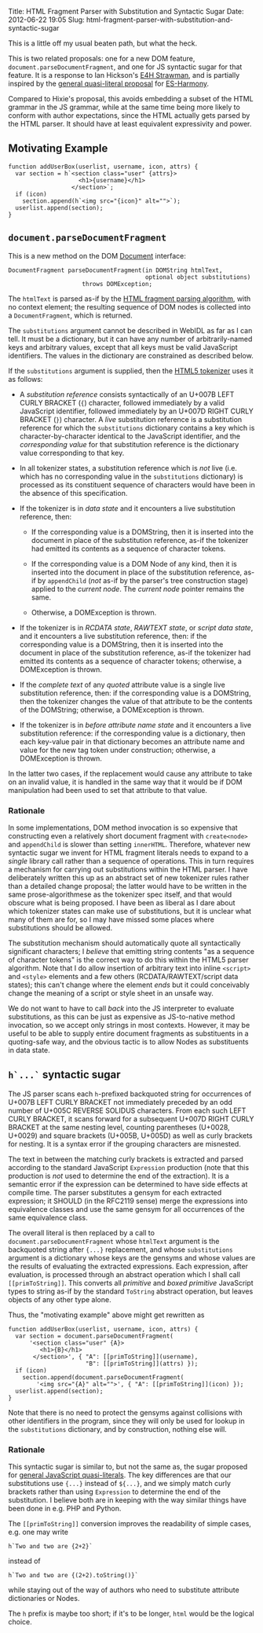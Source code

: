 Title: HTML Fragment Parser with Substitution and Syntactic Sugar
Date: 2012-06-22 19:05
Slug: html-fragment-parser-with-substitution-and-syntactic-sugar

This is a little off my usual beaten path, but what the heck.

This is two related proposals: one for a new DOM feature,
`document.parseDocumentFragment`, and one for JS syntactic sugar for
that feature.  It is a response to Ian Hickson's
[E4H Strawman](http://www.hixie.ch/specs/e4h/strawman), and is
partially inspired by the
[general quasi-literal proposal](https://web.archive.org/web/20120712171534/http://wiki.ecmascript.org/doku.php?id=harmony:quasis)
for
[ES-Harmony](https://web.archive.org/web/20120508010303/http://wiki.ecmascript.org/doku.php?id=harmony:harmony).

Compared to Hixie's proposal, this avoids embedding a subset of the
HTML grammar in the JS grammar, while at the same time being more
likely to conform with author expectations, since the HTML actually
gets parsed by the HTML parser.  It should have at least equivalent
expressivity and power.

## Motivating Example

    function addUserBox(userlist, username, icon, attrs) {
      var section = h`<section class="user" {attrs}>
                        <h1>{username}</h1>
                      </section>`;
      if (icon)
        section.append(h`<img src="{icon}" alt="">`);
      userlist.append(section);
    }

<!--more-->

## `document.parseDocumentFragment`

This is a new method on the DOM
[Document](http://www.w3.org/TR/DOM-Level-2-Core/core.html#i-Document)
interface:

    DocumentFragment parseDocumentFragment(in DOMString htmlText,
                                           optional object substitutions)
                         throws DOMException;

The `htmlText` is parsed as-if by the
[HTML fragment parsing algorithm](https://html.spec.whatwg.org/multipage/syntax.html#parsing-html-fragments),
with no context element; the resulting sequence of DOM nodes is
collected into a `DocumentFragment`, which is returned.

The `substitutions` argument cannot be described in WebIDL as far as I
can tell.  It must be a dictionary, but it can have any number of
arbitrarily-named keys and arbitrary values, except that all keys must
be valid JavaScript identifiers.  The values in the dictionary are
constrained as described below.

If the `substitutions` argument is supplied, then the
[HTML5 tokenizer](https://html.spec.whatwg.org/multipage/syntax.html#tokenization)
uses it as follows:

* A _substitution reference_ consists syntactically of an
  U+007B LEFT CURLY BRACKET (`{`) character, followed immediately by a
  valid JavaScript identifier, followed immediately by an U+007D RIGHT
  CURLY BRACKET (`}`) character.  A _live_ substitution reference is a
  substitution reference for which the `substitutions` dictionary
  contains a key which is character-by-character identical to the
  JavaScript identifier, and the _corresponding value_ for that
  substitution reference is the dictionary value corresponding to
  that key.

* In all tokenizer states, a substitution reference which is _not_
  live (i.e. which has no corresponding value in the `substitutions`
  dictionary) is processed as its constituent sequence of characters
  would have been in the absence of this specification.

* If the tokenizer is in _data state_ and it encounters a live
  substitution reference, then:

  * If the corresponding value is a DOMString, then it is inserted
    into the document in place of the substitution reference, as-if
    the tokenizer had emitted its contents as a sequence of character
    tokens.

  * If the corresponding value is a DOM Node of any kind, then it is
    inserted into the document in place of the substitution reference,
    as-if by `appendChild` (_not_ as-if by the parser's tree
    construction stage) applied to the _current node_.  The _current
    node_ pointer remains the same.

  * Otherwise, a DOMException is thrown.

* If the tokenizer is in _RCDATA state_, _RAWTEXT state_, or
  _script data state_, and it encounters a live substitution
  reference, then: if the corresponding value is a DOMString, then it
  is inserted into the document in place of the substitution
  reference, as-if the tokenizer had emitted its contents as a
  sequence of character tokens; otherwise, a DOMException is thrown.

* If the _complete text_ of any _quoted_ attribute value is a single
  live substitution reference, then: if the corresponding value is a
  DOMString, then the tokenizer changes the value of that attribute to
  be the contents of the DOMString; otherwise, a DOMException is
  thrown.

* If the tokenizer is in _before attribute name state_ and it
  encounters a live substitution reference: if the corresponding value
  is a dictionary, then each key-value pair in that dictionary becomes
  an attribute name and value for the new tag token under
  construction; otherwise, a DOMException is thrown.

In the latter two cases, if the replacement would cause any attribute
to take on an invalid value, it is handled in the same way that it
would be if DOM manipulation had been used to set that attribute to
that value.

### Rationale

In some implementations, DOM method invocation is so expensive that
constructing even a relatively short document fragment with
`create<node>` and `appendChild` is slower than setting `innerHTML`.
Therefore, whatever new syntactic sugar we invent for HTML fragment
literals needs to expand to a _single_ library call rather than a
sequence of operations.  This in turn requires a mechanism for
carrying out substitutions within the HTML parser. I have deliberately
written this up as an abstract set of new tokenizer rules rather than
a detailed change proposal; the latter would have to be written in the
same prose-algorithmese as the tokenizer spec itself, and that would
obscure what is being proposed.  I have been as liberal as I dare
about which tokenizer states can make use of substitutions, but it is
unclear what many of them are for, so I may have missed some places
where substitutions should be allowed.

The substitution mechanism should automatically quote all
syntactically significant characters; I *believe* that emitting string
contents "as a sequence of character tokens" is the correct way to do
this within the HTML5 parser algorithm.  Note that I do allow
insertion of arbitrary text into inline `<script>` and `<style>`
elements and a few others (RCDATA/RAWTEXT/script data states); this
can't change where the element *ends* but it could conceivably change
the meaning of a script or style sheet in an unsafe way.

We do not want to have to call _back_ into the JS interpreter to
evaluate substitutions, as this can be just as expensive as
JS-to-native method invocation, so we accept only strings in most
contexts.  However, it may be useful to be able to supply entire
document fragments as substituents in a quoting-safe way, and the
obvious tactic is to allow Nodes as substituents in data state.

## <code>h\`...\`</code> syntactic sugar

The JS parser scans each `h`-prefixed backquoted string for
occurrences of U+007B LEFT CURLY BRACKET not immediately preceded by
an odd number of U+005C REVERSE SOLIDUS characters.  From each such
LEFT CURLY BRACKET, it scans forward for a subsequent U+007D RIGHT
CURLY BRACKET at the same nesting level, counting parentheses (U+0028,
U+0029) and square brackets (U+005B, U+005D) as well as curly brackets
for nesting.  It is a syntax error if the grouping characters are
misnested.

The text in between the matching curly brackets is extracted and
parsed according to the standard JavaScript `Expression` production
(note that this production is _not_ used to determine the end of the
extraction).  It is a semantic error if the expression can be
determined to have side effects at compile time.  The parser
substitutes a gensym for each extracted expression; it SHOULD (in the
RFC2119 sense) merge the expressions into equivalence classes and use
the same gensym for all occurrences of the same equivalence class.

The overall literal is then replaced by a call to
`document.parseDocumentFragment` whose `htmlText` argument is the
backquoted string after `{...}` replacement, and whose `substitutions`
argument is a dictionary whose keys are the gensyms and whose values
are the results of evaluating the extracted expressions.  Each
expression, after evaluation, is processed through an abstract
operation which I shall call `[[primToString]]`.  This converts all
_primitive_ and _boxed primitive_ JavaScript types to string as-if by
the standard `ToString` abstract operation, but leaves objects of any
other type alone.

Thus, the "motivating example" above might get rewritten as

    function addUserBox(userlist, username, icon, attrs) {
      var section = document.parseDocumentFragment(
          '<section class="user" {A}>
             <h1>{B}</h1>
           </section>', { "A": [[primToString]](username),
                          "B": [[primToString]](attrs) });
      if (icon)
        section.append(document.parseDocumentFragment(
            '<img src="{A}" alt="">', { "A": [[primToString]](icon) });
      userlist.append(section);
    }

Note that there is no need to protect the gensyms against collisions
with other identifiers in the program, since they will only be used
for lookup in the `substitutions` dictionary, and by construction,
nothing else will.

### Rationale

This syntactic sugar is similar to, but not the same as, the sugar
proposed for
[general JavaScript quasi-literals](https://web.archive.org/web/20120712171534/http://wiki.ecmascript.org/doku.php?id=harmony:quasis).
The key differences are that our substitutions use `{...}` instead of
`${...}`, and we simply match curly brackets rather than using
`Expression` to determine the end of the substitution.  I believe both
are in keeping with the way similar things have been done in e.g. PHP
and Python.

The `[[primToString]]` conversion improves the readability of simple
cases, e.g. one may write

    h`Two and two are {2+2}`

instead of

    h`Two and two are {(2+2).toString()}`

while staying out of the way of authors who need to substitute
attribute dictionaries or Nodes.

The `h` prefix is maybe too short; if it's to be longer, `html` would
be the logical choice.
